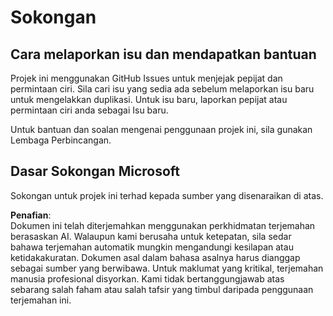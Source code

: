# Sokongan

## Cara melaporkan isu dan mendapatkan bantuan  

Projek ini menggunakan GitHub Issues untuk menjejak pepijat dan permintaan ciri. Sila cari isu yang sedia ada sebelum melaporkan isu baru untuk mengelakkan duplikasi. Untuk isu baru, laporkan pepijat atau permintaan ciri anda sebagai Isu baru.

Untuk bantuan dan soalan mengenai penggunaan projek ini, sila gunakan Lembaga Perbincangan.

## Dasar Sokongan Microsoft  

Sokongan untuk projek ini terhad kepada sumber yang disenaraikan di atas.

**Penafian**:  
Dokumen ini telah diterjemahkan menggunakan perkhidmatan terjemahan berasaskan AI. Walaupun kami berusaha untuk ketepatan, sila sedar bahawa terjemahan automatik mungkin mengandungi kesilapan atau ketidakakuratan. Dokumen asal dalam bahasa asalnya harus dianggap sebagai sumber yang berwibawa. Untuk maklumat yang kritikal, terjemahan manusia profesional disyorkan. Kami tidak bertanggungjawab atas sebarang salah faham atau salah tafsir yang timbul daripada penggunaan terjemahan ini.